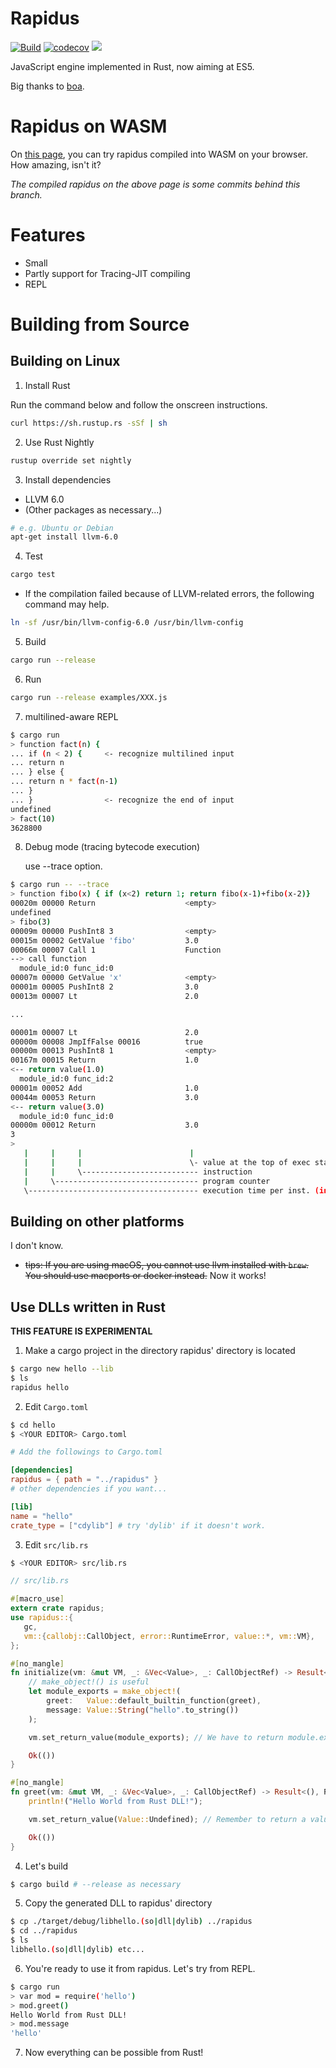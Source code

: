 # Rapidus

[![Build](https://github.com/maekawatoshiki/rapidus/actions/workflows/rust.yml/badge.svg)](https://github.com/maekawatoshiki/rapidus/actions/workflows/rust.yml)
[![codecov](https://codecov.io/gh/maekawatoshiki/rapidus/branch/master/graph/badge.svg)](https://codecov.io/gh/maekawatoshiki/rapidus/branch/master)
[![](http://img.shields.io/badge/license-MIT-blue.svg)](./LICENSE)

JavaScript engine implemented in Rust, now aiming at ES5.

Big thanks to [boa](https://github.com/boa-dev/boa).

# Rapidus on WASM

On [this page](https://maekawatoshiki.github.io/rapidus), you can try rapidus compiled into WASM on your browser. How amazing, isn't it?

*The compiled rapidus on the above page is some commits behind this branch.*

# Features 

- Small
- Partly support for Tracing-JIT compiling
- REPL 

# Building from Source

## Building on Linux

1. Install Rust

  Run the command below and follow the onscreen instructions. 

```sh
curl https://sh.rustup.rs -sSf | sh
```

2. Use Rust Nightly

```sh
rustup override set nightly
```

3. Install dependencies
  - LLVM 6.0
  - (Other packages as necessary...)

```sh
# e.g. Ubuntu or Debian
apt-get install llvm-6.0
```

4. Test 

```sh
cargo test
```

- If the compilation failed because of LLVM-related errors, the following command may help.

```sh
ln -sf /usr/bin/llvm-config-6.0 /usr/bin/llvm-config
```

5. Build

```sh
cargo run --release
```

6. Run

```sh
cargo run --release examples/XXX.js
```

7. multilined-aware REPL

```sh
$ cargo run
> function fact(n) {
... if (n < 2) {     <- recognize multilined input
... return n
... } else {
... return n * fact(n-1)
... }
... }                <- recognize the end of input
undefined
> fact(10)
3628800
```

8. Debug mode (tracing bytecode execution)
   
   use --trace option.

```sh
$ cargo run -- --trace
> function fibo(x) { if (x<2) return 1; return fibo(x-1)+fibo(x-2)}
00020m 00000 Return                    <empty>
undefined
> fibo(3)
00009m 00000 PushInt8 3                <empty>
00015m 00002 GetValue 'fibo'           3.0
00066m 00007 Call 1                    Function
--> call function
  module_id:0 func_id:0
00007m 00000 GetValue 'x'              <empty>
00001m 00005 PushInt8 2                3.0
00013m 00007 Lt                        2.0

...

00001m 00007 Lt                        2.0
00000m 00008 JmpIfFalse 00016          true
00000m 00013 PushInt8 1                <empty>
00167m 00015 Return                    1.0
<-- return value(1.0)
  module_id:0 func_id:2
00001m 00052 Add                       1.0
00044m 00053 Return                    3.0
<-- return value(3.0)
  module_id:0 func_id:0
00000m 00012 Return                    3.0
3
> 
   |     |     |                        | 
   |     |     |                        \- value at the top of exec stack
   |     |     \-------------------------- instruction
   |     \-------------------------------- program counter
   \-------------------------------------- execution time per inst. (in microsecs)
```

## Building on other platforms

I don't know.

- ~~tips: If you are using macOS, you cannot use llvm installed with ``brew``. You should use macports or docker instead.~~ Now it works!

## Use DLLs written in Rust

**THIS FEATURE IS EXPERIMENTAL**



1. Make a cargo project in the directory rapidus' directory is located

```sh
$ cargo new hello --lib
$ ls
rapidus hello
```

2. Edit ``Cargo.toml``

```sh
$ cd hello
$ <YOUR EDITOR> Cargo.toml
```

```toml
# Add the followings to Cargo.toml

[dependencies]
rapidus = { path = "../rapidus" }
# other dependencies if you want...

[lib]
name = "hello"
crate_type = ["cdylib"] # try 'dylib' if it doesn't work.
```

3. Edit ``src/lib.rs``

```sh
$ <YOUR EDITOR> src/lib.rs
```

```rust
// src/lib.rs

#[macro_use]
extern crate rapidus;
use rapidus::{
   gc,
   vm::{callobj::CallObject, error::RuntimeError, value::*, vm::VM},
};

#[no_mangle]
fn initialize(vm: &mut VM, _: &Vec<Value>, _: CallObjectRef) -> Result<(), RuntimeError> {
    // make_object!() is useful
    let module_exports = make_object!(
        greet:   Value::default_builtin_function(greet),
        message: Value::String("hello".to_string())
    );

    vm.set_return_value(module_exports); // We have to return module.exports

    Ok(())
}

#[no_mangle]
fn greet(vm: &mut VM, _: &Vec<Value>, _: CallObjectRef) -> Result<(), RuntimeError> {
    println!("Hello World from Rust DLL!");

    vm.set_return_value(Value::Undefined); // Remember to return a value you want

    Ok(())
}
```

4. Let's build

```sh
$ cargo build # --release as necessary
```

5. Copy the generated DLL to rapidus' directory

```sh
$ cp ./target/debug/libhello.(so|dll|dylib) ../rapidus
$ cd ../rapidus
$ ls
libhello.(so|dll|dylib) etc...
```

6. You're ready to use it from rapidus. Let's try from REPL.

```sh
$ cargo run
> var mod = require('hello')
> mod.greet()
Hello World from Rust DLL!
> mod.message
'hello'
```

7. Now everything can be possible from Rust!

